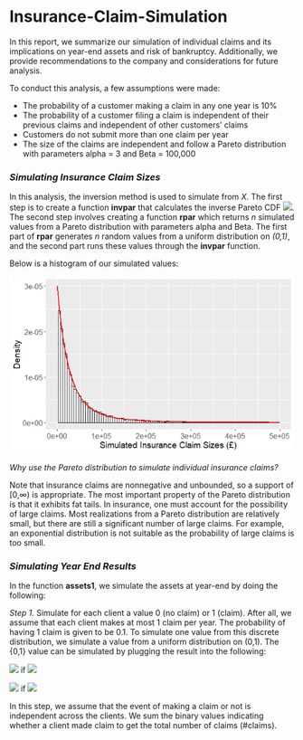 # Insurance-Claim-Simulation

In this report, we summarize our simulation of individual claims and its implications on year-end assets and risk of bankruptcy. Additionally, we provide recommendations to the company and considerations for future analysis.

To conduct this analysis, a few assumptions were made:
*   The probability of a customer making a claim in any one year is 10% 
*   The probability of a customer filing a claim is independent of their previous claims and independent of other customers’ claims 
*   Customers do not submit more than one claim per year 
*   The size of the claims are independent and follow a Pareto distribution with parameters alpha = 3 and Beta = 100,000

### *Simulating Insurance Claim Sizes*

In this analysis, the inversion method is used to simulate from *X*. The first step is to create a function **invpar** that calculates the inverse Pareto CDF <img src="https://render.githubusercontent.com/render/math?math=F^{-1}(u)">. The second step involves creating a function **rpar** which returns *n* simulated values from a Pareto distribution with parameters alpha and Beta. The first part of **rpar** generates *n* random values from a uniform distribution on *(0,1)*, and the second part runs these values through the **invpar** function. 

Below is a histogram of our simulated values:

![](/images/simulated-insurance-claims.png)

*Why use the Pareto distribution to simulate individual insurance claims?* 

Note that insurance claims are nonnegative and unbounded, so a support of [0,∞) is appropriate. The most important property of the Pareto distribution is that it exhibits fat tails. In insurance, one must account for the possibility of large claims. Most realizations from a Pareto distribution are relatively small, but there are still a significant number of large claims. For example, an exponential distribution is not suitable as the probability of large claims is too small. 

### *Simulating Year End Results*

In the function **assets1**, we simulate the assets at year-end by doing the following:

*Step 1.* Simulate for each client a value 0 (no claim) or 1 (claim). After all, we assume that each client makes at most 1 claim per year. The probability of having 1 claim is given to be 0.1. To simulate one value from this discrete distribution, we simulate a value from a uniform distribution on (0,1). The {0,1} value can be simulated by plugging the result into the following:

<img src="https://render.githubusercontent.com/render/math?math=g(u) = 1"> if <img src="https://render.githubusercontent.com/render/math?math=u \leq 0.1">

<img src="https://render.githubusercontent.com/render/math?math=g(u) = 0"> if <img src="https://render.githubusercontent.com/render/math?math=u \gt 0.1">

In this step, we assume that the event of making a claim or not is independent across the clients. We sum the binary values indicating whether a client made claim to get the total number of claims (#claims).
